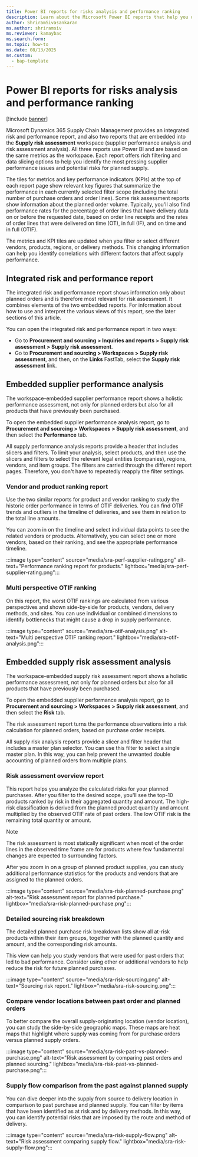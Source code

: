 ```yaml
---
title: Power BI reports for risks analysis and performance ranking
description: Learn about the Microsoft Power BI reports that help you discover risks in your planned supply and analyze past performance of vendors and products.
author: ShriramSivasankaran
ms.author: shriramsiv
ms.reviewer: kamaybac
ms.search.form:
ms.topic: how-to
ms.date: 08/13/2025
ms.custom:
  - bap-template
---
```


# Power BI reports for risks analysis and performance ranking

[!include [banner](../includes/banner.md)]

Microsoft Dynamics 365 Supply Chain Management provides an integrated risk and performance report, and also two reports that are embedded into the **Supply risk assessment** workspace (supplier performance analysis and risk assessment analysis). All three reports use Power BI and are based on the same metrics as the workspace. Each report offers rich filtering and data slicing options to help you identify the most pressing supplier performance issues and potential risks for planned supply.

The tiles for metrics and key performance indicators (KPIs) at the top of each report page show relevant key figures that summarize the performance in each currently selected filter scope (including the total number of purchase orders and order lines). Some risk assessment reports show information about the planned order volume. Typically, you'll also find performance rates for the percentage of order lines that have delivery data on or before the requested date, based on order line receipts and the rates of order lines that were delivered on time (OT), in full (IF), and on time and in full (OTIF).

The metrics and KPI tiles are updated when you filter or select different vendors, products, regions, or delivery methods. This changing information can help you identify correlations with different factors that affect supply performance.

## Integrated risk and performance report

The integrated risk and performance report shows information only about planned orders and is therefore most relevant for risk assessment. It combines elements of the two embedded reports. For information about how to use and interpret the various views of this report, see the later sections of this article.

You can open the integrated risk and performance report in two ways:

- Go to **Procurement and sourcing \> Inquiries and reports \> Supply risk assessment \> Supply risk assessment**.
- Go to **Procurement and sourcing \> Workspaces \> Supply risk assessment**, and then, on the **Links** FastTab, select the **Supply risk assessment** link.

## Embedded supplier performance analysis

The workspace-embedded supplier performance report shows a holistic performance assessment, not only for planned orders but also for all products that have previously been purchased.

To open the embedded supplier performance analysis report, go to **Procurement and sourcing \> Workspaces \> Supply risk assessment**, and then select the **Performance** tab.

All supply performance analysis reports provide a header that includes slicers and filters. To limit your analysis, select products, and then use the slicers and filters to select the relevant legal entities (companies), regions, vendors, and item groups. The filters are carried through the different report pages. Therefore, you don't have to repeatedly reapply the filter settings.

### Vendor and product ranking report

Use the two similar reports for product and vendor ranking to study the historic order performance in terms of OTIF deliveries. You can find OTIF trends and outliers in the timeline of deliveries, and see them in relation to the total line amounts.

You can zoom in on the timeline and select individual data points to see the related vendors or products. Alternatively, you can select one or more vendors, based on their ranking, and see the appropriate performance timeline.

:::image type="content" source="media/sra-perf-supplier-rating.png" alt-text="Performance ranking report for products." lightbox="media/sra-perf-supplier-rating.png":::

### Multi perspective OTIF ranking

On this report, the worst OTIF rankings are calculated from various perspectives and shown side-by-side for products, vendors, delivery methods, and sites. You can use individual or combined dimensions to identify bottlenecks that might cause a drop in supply performance.

:::image type="content" source="media/sra-otif-analysis.png" alt-text="Multi perspective OTIF ranking report." lightbox="media/sra-otif-analysis.png":::

## Embedded supply risk assessment analysis

The workspace-embedded supply risk assessment report shows a holistic performance assessment, not only for planned orders but also for all products that have previously been purchased.

To open the embedded supplier performance analysis report, go to **Procurement and sourcing \> Workspaces \> Supply risk assessment**, and then select the **Risk** tab.

The risk assessment report turns the performance observations into a risk calculation for planned orders, based on purchase order receipts.

All supply risk analysis reports provide a slicer and filter header that includes a master plan selector. You can use this filter to select a single master plan. In this way, you can help prevent the unwanted double accounting of planned orders from multiple plans.

### Risk assessment overview report

This report helps you analyze the calculated risks for your planned purchases. After you filter to the desired scope, you'll see the top-10 products ranked by risk in their aggregated quantity and amount. The high-risk classification is derived from the planned product quantity and amount multiplied by the observed OTIF rate of past orders. The low OTIF risk is the remaining total quantity or amount.

> [!NOTE]
> The risk assessment is most statically significant when most of the order lines in the observed time frame are for products where few fundamental changes are expected to surrounding factors.

After you zoom in on a group of planned product supplies, you can study additional performance statistics for the products and vendors that are assigned to the planned orders.

:::image type="content" source="media/sra-risk-planned-purchase.png" alt-text="Risk assessment report for planned purchase." lightbox="media/sra-risk-planned-purchase.png":::

### Detailed sourcing risk breakdown

The detailed planned purchase risk breakdown lists show all at-risk products within their item groups, together with the planned quantity and amount, and the corresponding risk amounts.

This view can help you study vendors that were used for past orders that led to bad performance. Consider using other or additional vendors to help reduce the risk for future planned purchases.

:::image type="content" source="media/sra-risk-sourcing.png" alt-text="Sourcing risk report." lightbox="media/sra-risk-sourcing.png":::

### Compare vendor locations between past order and planned orders

To better compare the overall supply-originating location (vendor location), you can study the side-by-side geographic maps. These maps are heat maps that highlight where supply was coming from for purchase orders versus planned supply orders.

:::image type="content" source="media/sra-risk-past-vs-planned-purchase.png" alt-text="Risk assessment by comparing past orders and planned sourcing." lightbox="media/sra-risk-past-vs-planned-purchase.png":::

### Supply flow comparison from the past against planned supply

You can dive deeper into the supply from source to delivery location in comparison to past purchase and planned supply. You can filter by items that have been identified as at risk and by delivery methods. In this way, you can identify potential risks that are imposed by the route and method of delivery.

:::image type="content" source="media/sra-risk-supply-flow.png" alt-text="Risk assessment comparing supply flow." lightbox="media/sra-risk-supply-flow.png":::
